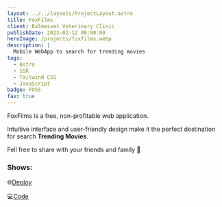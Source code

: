 ```yaml
---
layout: ../../layouts/ProjectLayout.astro
title: FoxFilms
client: Balmesvet Veterinary Clinic
publishDate: 2023-02-12 00:00:00
heroImage: /projects/foxfilms.webp
description: |
  Mobile WebApp to search for trending movies
tags:
  - Astro
  - SSR
  - Tailwind CSS
  - JavaScript
badge: FOSS
fav: true
---
```


FoxFilms is a free, non-profitable web application.

Intuitive interface and user-friendly design make it the perfect destination for search **Trending Movies**.

Fell free to share with your friends and family 🍿 

### Shows:

🌐<a href="https://foxfilms.vercel.app" target="_blank">Deploy</a>

💻<a href="https://github.com/fgbyte/moviesapp" target="_blank">Code</a>
